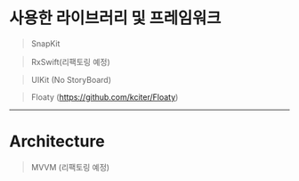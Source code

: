   
  # 사용한 라이브러리 및 프레임워크
  
  > SnapKit
  
  > RxSwift(리팩토링 예정)
  
  > UIKit (No StoryBoard)

> Floaty (https://github.com/kciter/Floaty)
  
---
 
 # Architecture
 
 > MVVM (리팩토링 예정)
  
  
<!-- ## 피드 작성
  
![글쓰기2](https://user-images.githubusercontent.com/97531269/160947716-957b2884-457c-4585-a4f4-dcdbd0310b5f.gif)
  

  ---
  
## 프로필 정보 수정

![프로필 설정](https://user-images.githubusercontent.com/97531269/160948022-369ee3c2-2e5c-491b-8f7b-47ad2b025560.gif)

---
  
## 피드 수정 및 좋아요 버튼

![Final](https://user-images.githubusercontent.com/97531269/160948195-93ef01cc-48d4-446b-a1b7-f064f3909354.gif)
 -->
</div>

